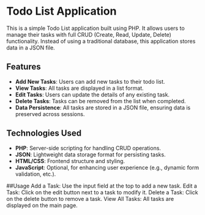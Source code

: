 # Todo List Application

This is a simple Todo List application built using PHP. It allows users to manage their tasks with full CRUD (Create, Read, Update, Delete) functionality. Instead of using a traditional database, this application stores data in a JSON file.

## Features

- **Add New Tasks**: Users can add new tasks to their todo list.
- **View Tasks**: All tasks are displayed in a list format.
- **Edit Tasks**: Users can update the details of any existing task.
- **Delete Tasks**: Tasks can be removed from the list when completed.
- **Data Persistence**: All tasks are stored in a JSON file, ensuring data is preserved across sessions.

## Technologies Used

- **PHP**: Server-side scripting for handling CRUD operations.
- **JSON**: Lightweight data storage format for persisting tasks.
- **HTML/CSS**: Frontend structure and styling.
- **JavaScript**: Optional, for enhancing user experience (e.g., dynamic form validation, etc.).

##Usage
Add a Task: Use the input field at the top to add a new task.
Edit a Task: Click on the edit button next to a task to modify it.
Delete a Task: Click on the delete button to remove a task.
View All Tasks: All tasks are displayed on the main page.

